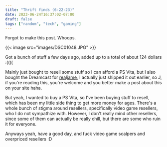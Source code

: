 ```yaml
---
title: "Thrift finds (6-22-23)"
date: 2023-06-24T16:37:02-07:00
draft: false
tags: ["random", "tech", "gaming"]
---
```


Forgot to make this post. Whoops.

{{< image src="images/DSC01048.JPG" >}}

Got a bunch of stuff a few days ago, added up to a total of about 124 dollars :((((

Mainly just bought to resell some stuff so I can afford a PS Vita, but I also bought the Dreamcast for [realjame](https://realja.me), I actually just shipped it out earlier, so J, if you're reading this, you're welcome and you better make a post about this on your site haha.

But yeah, I wanted to buy a PS Vita, so I've been buying stuff to resell, which has been my little side thing to get more money for ages. There's a whole bunch of stigma around resellers, specifically video game resellers, who I do not sympathize with. However, I don't really mind other resellers, since some of them can actually be really chill, but there are some who ruin it for everyone. 

Anyways yeah, have a good day, and fuck video game scalpers and overpriced resellers :D